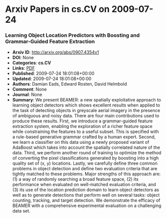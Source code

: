 # Arxiv Papers in cs.CV on 2009-07-24
### Learning Object Location Predictors with Boosting and Grammar-Guided Feature Extraction
- **Arxiv ID**: http://arxiv.org/abs/0907.4354v1
- **DOI**: None
- **Categories**: **cs.CV**
- **Links**: [PDF](http://arxiv.org/pdf/0907.4354v1)
- **Published**: 2009-07-24 18:01:08+00:00
- **Updated**: 2009-07-24 18:01:08+00:00
- **Authors**: Damian Eads, Edward Rosten, David Helmbold
- **Comment**: None
- **Journal**: None
- **Summary**: We present BEAMER: a new spatially exploitative approach to learning object detectors which shows excellent results when applied to the task of detecting objects in greyscale aerial imagery in the presence of ambiguous and noisy data. There are four main contributions used to produce these results. First, we introduce a grammar-guided feature extraction system, enabling the exploration of a richer feature space while constraining the features to a useful subset. This is specified with a rule-based generative grammar crafted by a human expert. Second, we learn a classifier on this data using a newly proposed variant of AdaBoost which takes into account the spatially correlated nature of the data. Third, we perform another round of training to optimize the method of converting the pixel classifications generated by boosting into a high quality set of (x, y) locations. Lastly, we carefully define three common problems in object detection and define two evaluation criteria that are tightly matched to these problems. Major strengths of this approach are: (1) a way of randomly searching a broad feature space, (2) its performance when evaluated on well-matched evaluation criteria, and (3) its use of the location prediction domain to learn object detectors as well as to generate detections that perform well on several tasks: object counting, tracking, and target detection. We demonstrate the efficacy of BEAMER with a comprehensive experimental evaluation on a challenging data set.



